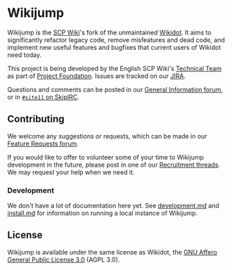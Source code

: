 # Wikijump

Wikijump is the [SCP Wiki](http://www.scpwiki.com)'s fork of the unmaintained [Wikidot](https://github.com/gabrys/wikidot).
It aims to significantly refactor legacy code, remove misfeatures and dead code, and implement new useful features and bugfixes that current users of Wikidot need today.

This project is being developed by the English SCP Wiki's [Technical Team](http://05command.wikidot.com/technical-staff-main) as part of [Project Foundation](http://www.scpwiki.com/forum/c-3335628/general-information).
Issues are tracked on our [JIRA](https://scuttle.atlassian.net/browse/WJ).

Questions and comments can be posted in our [General Information forum](http://scp-wiki.wikidot.com/forum/c-3335628/general-information), or in [`#site11` on SkipIRC](http://www.scpwiki.com/chat-guide).

## Contributing

We welcome any suggestions or requests, which can be made in our [Feature Requests forum](http://www.scpwiki.com/forum/c-3335630/feature-requests).

If you would like to offer to volunteer some of your time to Wikijump development in the future, please post in one of our [Recruitment threads](http://www.scpwiki.com/forum/c-3335629/recruitment). We may request your help when we need it.

### Development

We don't have a lot of documentation here yet. See [development.md](docs/development.md) and [install.md](docs/install.md) for information on running a local instance of Wikijump.

## License

Wikijump is available under the same license as Wikidot, the [GNU Affero General Public License 3.0](https://www.gnu.org/licenses/agpl-3.0.en.html) (AGPL 3.0).
